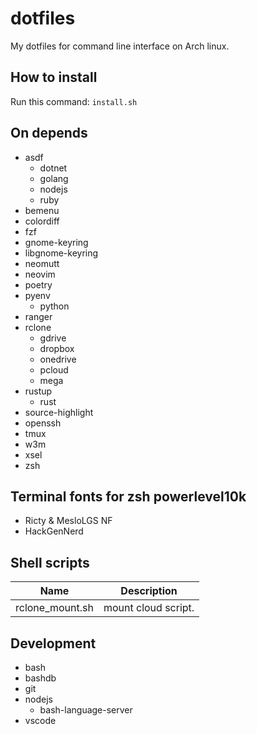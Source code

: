 # dotfiles

My dotfiles for command line interface on Arch linux.

## How to install

Run this command: `install.sh`

## On depends

- asdf
  - dotnet
  - golang
  - nodejs
  - ruby
- bemenu
- colordiff
- fzf
- gnome-keyring
- libgnome-keyring
- neomutt
- neovim
- poetry
- pyenv
  - python
- ranger
- rclone
  - gdrive
  - dropbox
  - onedrive
  - pcloud
  - mega
- rustup
  - rust
- source-highlight
- openssh
- tmux
- w3m
- xsel
- zsh

## Terminal fonts for zsh powerlevel10k

- Ricty & MesloLGS NF
- HackGenNerd

## Shell scripts

| Name            | Description         |
| --------------- | ------------------- |
| rclone_mount.sh | mount cloud script. |

## Development

- bash
- bashdb
- git
- nodejs
  - bash-language-server
- vscode
